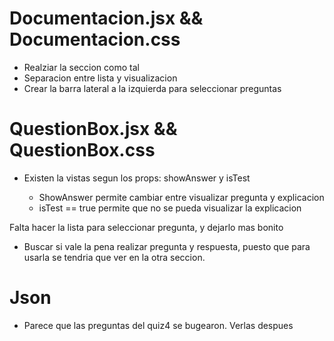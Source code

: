 # Documentacion.jsx && Documentacion.css

- Realziar la seccion como tal
- Separacion entre lista y visualizacion
- Crear la barra lateral a la izquierda para seleccionar preguntas


# QuestionBox.jsx && QuestionBox.css

- Existen la vistas segun los props: showAnswer y isTest

    - ShowAnswer permite cambiar entre visualizar pregunta y explicacion
    - isTest == true permite que no se pueda visualizar la explicacion

Falta hacer la lista para seleccionar pregunta, y dejarlo mas bonito

- Buscar si vale la pena realizar pregunta y respuesta, puesto que para usarla se tendria que ver en la otra seccion.

# Json

- Parece que las preguntas del quiz4 se bugearon. Verlas despues